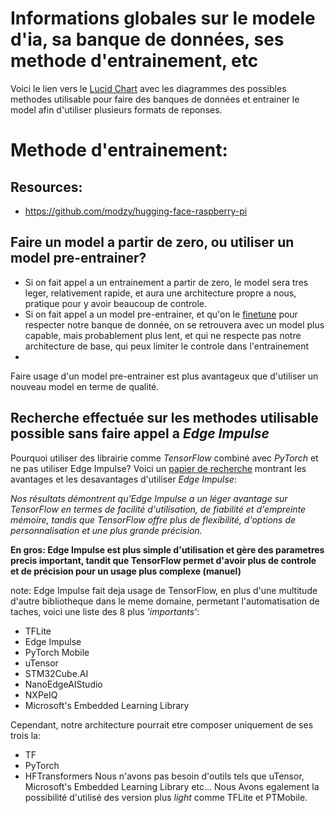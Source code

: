 # Informations globales sur le modele d'ia, sa banque de données, ses methode d'entrainement, etc

Voici le lien vers le [Lucid Chart](https://lucid.app/lucidchart/7f29a8b5-20e0-4dc4-a210-8b4b6dff8ea1/edit?invitationId=inv_ff67f26c-0aa7-416c-a5f0-be164a4885fd&page=0_0#) avec les diagrammes des possibles methodes utilisable pour faire des banques de données et entrainer le model afin d'utiliser plusieurs formats de reponses.

# Methode d'entrainement:
## Resources:
- https://github.com/modzy/hugging-face-raspberry-pi
## Faire un model a partir de zero, ou utiliser un model pre-entrainer?
- Si on fait appel a un entrainement a partir de zero, le model sera tres leger, relativement rapide, et aura une architecture propre a nous, pratique pour y avoir beaucoup de controle.
- Si on fait appel a un model pre-entrainer, et qu'on le [finetune](https://en.wikipedia.org/wiki/Fine-tuning_(deep_learning)) pour respecter notre banque de donnée, on se retrouvera avec un model plus capable, mais probablement plus lent, et qui ne respecte pas notre architecture de base, qui peux limiter le controle dans l'entrainement
- 
Faire usage d'un model pre-entrainer est plus avantageux que d'utiliser un nouveau model en terme de qualité.
## Recherche effectuée sur les methodes utilisable possible sans faire appel a *Edge Impulse*

Pourquoi utiliser des librairie comme *TensorFlow* combiné avec *PyTorch* et ne pas utiliser Edge Impulse?
Voici un [papier de recherche](https://www.researchgate.net/publication/380122081_Edge_Impulse_vs_TensorFlow_A_Comparative_Analysis_of_TinyML_Platforms_for_Maize_Leaf_Disease_Identification) montrant les avantages et les desavantages d'utiliser *Edge Impulse*:

*Nos résultats démontrent qu'Edge Impulse a un léger avantage sur TensorFlow en termes de facilité d'utilisation, de fiabilité et d'empreinte mémoire, tandis que TensorFlow offre plus de flexibilité, d'options de personnalisation et une plus grande précision.*

**En gros: Edge Impulse est plus simple d'utilisation et gère des parametres precis important, tandit que TensorFlow permet d'avoir plus de controle et de précision pour un usage plus complexe (manuel)**

note: Edge Impulse fait deja usage de TensorFlow, en plus d'une multitude d'autre bibliotheque dans le meme domaine, permetant l'automatisation de taches, voici une liste des 8 plus *'importants'*:
- TFLite
- Edge Impulse
- PyTorch Mobile
- uTensor
- STM32Cube.AI
- NanoEdgeAIStudio
- NXPeIQ
- Microsoft's Embedded Learning Library

Cependant, notre architecture pourrait etre composer uniquement de ses trois la:
- TF
- PyTorch
- HFTransformers
Nous n'avons pas besoin d'outils tels que uTensor, Microsoft's Embedded Learning Library etc... Nous Avons egalement la possibilité d'utilisé des version plus *light* comme TFLite et PTMobile.

